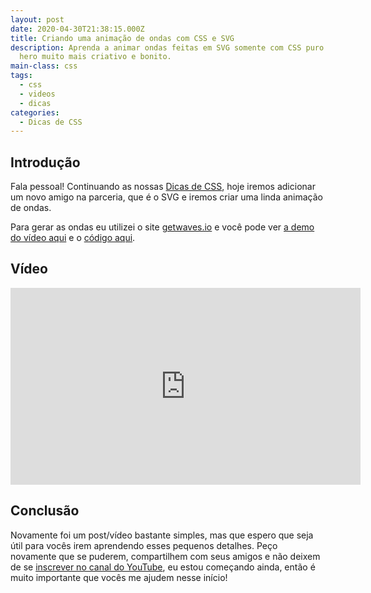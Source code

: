 ```yaml
---
layout: post
date: 2020-04-30T21:38:15.000Z
title: Criando uma animação de ondas com CSS e SVG
description: Aprenda a animar ondas feitas em SVG somente com CSS puro e cria um
  hero muito mais criativo e bonito.
main-class: css
tags:
  - css
  - videos
  - dicas
categories:
  - Dicas de CSS
---
```


## Introdução

Fala pessoal! Continuando as nossas [Dicas de CSS](https://willianjusten.com.br/series/#dicas-de-css), hoje iremos adicionar um novo amigo na parceria, que é o SVG e iremos criar uma linda animação de ondas.

Para gerar as ondas eu utilizei o site [getwaves.io](https://getwaves.io/) e você pode ver [a demo do vídeo aqui](https://labs.willianjusten.com.br/wave-svg-css-animation/) e o [código aqui](https://github.com/willianjusten/labs/blob/gh-pages/wave-svg-css-animation/index.html).

## Vídeo

<iframe width="560" height="315" src="https://www.youtube.com/embed/Sf2Vs1PK8cA" frameborder="0" allow="accelerometer; autoplay; encrypted-media; gyroscope; picture-in-picture" allowfullscreen></iframe>

## Conclusão

Novamente foi um post/vídeo bastante simples, mas que espero que seja útil para vocês irem aprendendo esses pequenos detalhes. Peço novamente que se puderem, compartilhem com seus amigos e não deixem de se [inscrever no canal do YouTube](https://www.youtube.com/WillianJustenCursos?sub_confirmation=1), eu estou começando ainda, então é muito importante que vocês me ajudem nesse início!
